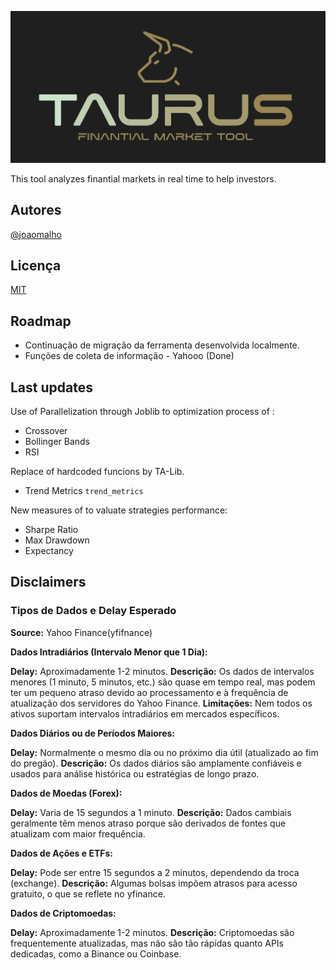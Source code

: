 
![Logo](https://github.com/joaomalho/Taurus/blob/main/images/taurus.png?raw=true)


This tool analyzes finantial markets in real time to help investors.




## Autores

[@joaomalho](https://github.com/joaomalho)


## Licença

[MIT](https://choosealicense.com/licenses/mit/)


## Roadmap

- Continuação de migração da ferramenta desenvolvida localmente.
- Funções de coleta de informação - Yahooo (Done) 

## Last updates

Use of Parallelization through Joblib to optimization process of :
* Crossover
* Bollinger Bands
* RSI

Replace of hardcoded funcions by TA-Lib.
* Trend Metrics `trend_metrics`

New measures of to valuate strategies performance:
* Sharpe Ratio
* Max Drawdown
* Expectancy

## Disclaimers

### Tipos de Dados e Delay Esperado

__Source:__ Yahoo Finance(yfifnance)

__Dados Intradiários (Intervalo Menor que 1 Dia):__

__Delay:__ Aproximadamente 1-2 minutos.
__Descrição:__ Os dados de intervalos menores (1 minuto, 5 minutos, etc.) são quase em tempo real, mas podem ter um pequeno atraso devido ao processamento e à frequência de atualização dos servidores do Yahoo Finance.
__Limitações:__ Nem todos os ativos suportam intervalos intradiários em mercados específicos.

__Dados Diários ou de Períodos Maiores:__

__Delay:__ Normalmente o mesmo dia ou no próximo dia útil (atualizado ao fim do pregão).
__Descrição:__ Os dados diários são amplamente confiáveis e usados para análise histórica ou estratégias de longo prazo.

__Dados de Moedas (Forex):__

__Delay:__ Varia de 15 segundos a 1 minuto.
__Descrição:__ Dados cambiais geralmente têm menos atraso porque são derivados de fontes que atualizam com maior frequência.

__Dados de Ações e ETFs:__

__Delay:__ Pode ser entre 15 segundos a 2 minutos, dependendo da troca (exchange).
__Descrição:__ Algumas bolsas impõem atrasos para acesso gratuito, o que se reflete no yfinance.

__Dados de Criptomoedas:__

__Delay:__ Aproximadamente 1-2 minutos.
__Descrição:__ Criptomoedas são frequentemente atualizadas, mas não são tão rápidas quanto APIs dedicadas, como a Binance ou Coinbase.

